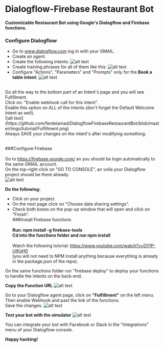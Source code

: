 # Dialogflow-Firebase Restaurant Bot

**Customizable Restaurant Bot using Google's Dialogflow and Firebase functions.**

### Configure Dialogflow <br />

- Go to www.dialogflow.com log in with your GMAIL.
- Create an agent.
- Create the following intents:
  ![alt text](https://github.com/ferdelamad/DialogflowFirebaseRestaurantBot/blob/master/imgs/tutorial/Intents.png)
- Create training phrases for all of them like this:
  ![alt text](https://github.com/ferdelamad/DialogflowFirebaseRestaurantBot/blob/master/imgs/tutorial/TrainingP.png)
- Configure "Actions", "Parameters" and "Prompts" only for the **Book a table intent**:
  ![alt text](https://github.com/ferdelamad/DialogflowFirebaseRestaurantBot/blob/master/imgs/tutorial/ActionsAndParameters.png)

<br />
Go all the way to the bottom part of an Intent's page and you will see Fulfillment.<br />
Click on: "Enable webhook call for this intent".<br />
Enable this option on ALL of the intents (don't forget the Default Welcome Intent as well).<br />
![alt text](https://github.com/ferdelamad/DialogflowFirebaseRestaurantBot/blob/master/imgs/tutorial/Fulfillment.png)
<br />
Always SAVE your changes on the intent's after modifying something.<br />
<br />

###Configure Firebase<br />
<br />
Go to https://firebase.google.com/ an you should be login automatically to the same GMAIL account.<br />
On the top-right click on "GO TO CONSOLE", an voila your Dialogflow project should be there already.<br />
![alt text](https://github.com/ferdelamad/DialogflowFirebaseRestaurantBot/blob/master/imgs/tutorial/Firebase_project.png)<br />

**Do the following:**

- Click on your project.
- On the next page click on "Choose data sharing settings".
- Check both boxes on the pop-up window that will open and click on "Finish".
  <br />
  ###Install Firebase functions<br />
  <br />
  **Run: npm install -g firebase-tools**<br />
  **Cd into the functions folder and run npm install**<br />
  <br />
  Watch the following tutorial: https://www.youtube.com/watch?v=DYfP-UIKxH0<br />
  (you will not need to NPM install anything because everything is already in the package.json of the repo).<br />

On the same functions folder run "firebase deploy" to deploy your functions to handle the intents on the back-end.<br />

**Copy the Function URL**
![alt text](https://github.com/ferdelamad/DialogflowFirebaseRestaurantBot/blob/master/imgs/tutorial/FunctionURL.png)

Go to your Dialogflow agent page, click on **"Fulfillment"** on the left menu.<br />
Then enable Webhook and past the link of the functions.<br />
Save the changes.
![alt text](https://github.com/ferdelamad/DialogflowFirebaseRestaurantBot/blob/master/imgs/tutorial/Webhook.png)

**Test your bot with the simulator**
![alt text](https://github.com/ferdelamad/DialogflowFirebaseRestaurantBot/blob/master/imgs/tutorial/Simulator.png)

You can integrate your bot with Facebook or Slack in the "Integrations" menu of your Dialogflow console.

**Happy hacking!**
